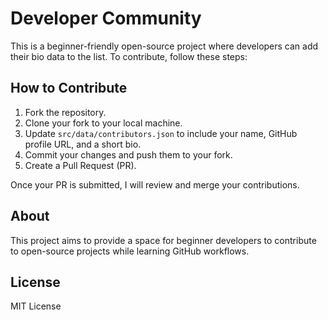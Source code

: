 # Developer Community

This is a beginner-friendly open-source project where developers can add their bio data to the list. To contribute, follow these steps:

## How to Contribute

1. Fork the repository.
2. Clone your fork to your local machine.
3. Update `src/data/contributors.json` to include your name, GitHub profile URL, and a short bio.
4. Commit your changes and push them to your fork.
5. Create a Pull Request (PR).

Once your PR is submitted, I will review and merge your contributions.

## About

This project aims to provide a space for beginner developers to contribute to open-source projects while learning GitHub workflows.

## License

MIT License